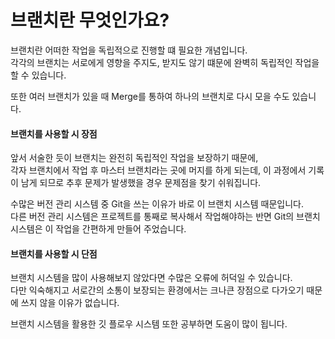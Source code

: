# 브랜치란 무엇인가요?

브랜치란 어떠한 작업을 독립적으로 진행할 떄 필요한 개념입니다.  
각각의 브랜치는 서로에게 영향을 주지도, 받지도 않기 떄문에 완벽히 독립적인 작업을 할 수 있습니다.

또한 여러 브랜치가 있을 때 Merge를 통하여 하나의 브랜치로 다시 모을 수도 있습니다.

#### 브랜치를 사용할 시 장점

앞서 서술한 듯이 브랜치는 완전히 독립적인 작업을 보장하기 때문에,  
각자 브랜치에서 작업 후 마스터 브랜치라는 곳에 머지를 하게 되는데, 이 과정에서 기록이 남게 되므로 추후 문제가 발생했을 경우 문제점을 찾기 쉬워집니다.

수많은 버전 관리 시스템 중 Git을 쓰는 이유가 바로 이 브랜치 시스템 때문입니다.  
다른 버전 관리 시스템은 프로젝트를 통째로 복사해서 작업해야하는 반면 Git의 브랜치 시스템은 이 작업을 간편하게 만들어 주었습니다.

#### 브랜치를 사용할 시 단점

브랜치 시스템을 많이 사용해보지 않았다면 수많은 오류에 허덕일 수 있습니다.  
다만 익숙해지고 서로간의 소통이 보장되는 환경에서는 크나큰 장점으로 다가오기 때문에 쓰지 않을 이유가 없습니다.

브랜치 시스템을 활용한 깃 플로우 시스템 또한 공부하면 도움이 많이 됩니다.
